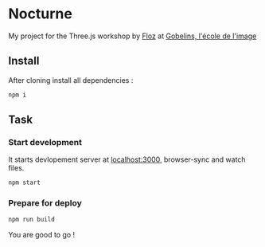 Nocturne
===================

My project for the Three.js workshop by [Floz](http://floz.fr) at [Gobelins, l'école de l'image](http://www.gobelins.fr/)

## Install
After cloning install all dependencies :
```bash
npm i
```

## Task
### Start development
It starts devlopement server at [localhost:3000](http://localhost:3000), browser-sync and watch files.
```bash
npm start
```
### Prepare for deploy
```bash
npm run build
```

You are good to go !
